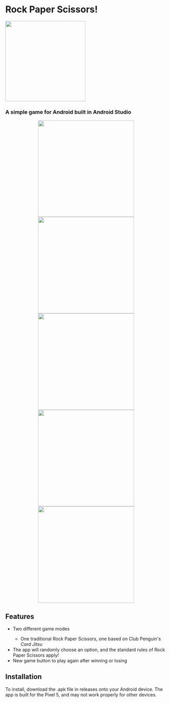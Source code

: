 <h1>Rock Paper Scissors!</h1>
<img src="https://github.com/user-attachments/assets/d22dcb82-10b6-47ce-a33f-3de4b579fe05" width=250/>
<h3>A simple game for Android built in Android Studio</h3>
<div align=center>
  <img src="https://github.com/user-attachments/assets/3ec16d2a-412f-44cd-83f0-b2862bb6cb9b" height=300/>
  <img src="https://github.com/user-attachments/assets/f7b75edf-4fbc-459c-bf07-004dcaffda95" height=300/>
  <img src="https://github.com/user-attachments/assets/c1099939-ade1-492a-bf8e-4c6278f1507d" height=300/>
  <img src="https://github.com/user-attachments/assets/701ad29c-9bda-450b-b48f-35770a78a52e" height=300/>
  <img src="https://github.com/user-attachments/assets/d8a6ca8a-d061-4f7e-a7b1-b01983be5681" height=300/>
</div>

<!-- FEATURES -->
<h2>Features</h2>
<ul>
  <li>Two different game modes</li>
  <ul>
    <li>One traditional Rock Paper Scissors, one based on Club Penguin's <i>Card Jitsu</i></li>
  </ul>
  <li>The app will randomly choose an option, and the standard rules of Rock Paper Scissors apply!</li>
  <li>New game button to play again after winning or losing</li>
</ul>

<!-- INSTALLATION -->
<h2>Installation</h2>
<p>To install, download the .apk file in releases onto your Android device. The app is built for the Pixel 5, and may not work properly for other devices.</p>
